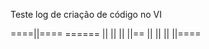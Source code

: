 
Teste log
de criação de código no VI


====||====   ======
    ||       ||
    ||       ||==
    ||       ||
    ||       ||====
